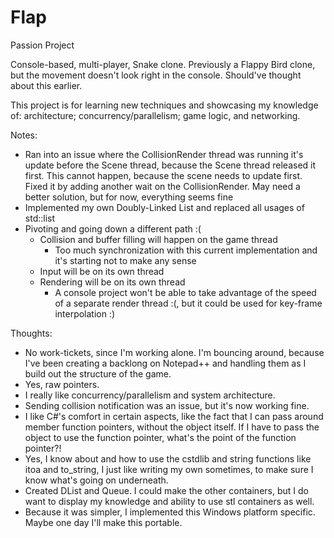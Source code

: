# Flap
Passion Project

Console-based, multi-player, Snake clone. Previously a Flappy Bird clone, but the movement doesn't look right in the console. Should've thought about this earlier.

This project is for learning new techniques and showcasing my knowledge of: architecture; concurrency/parallelism; game logic, and networking.



Notes:
- Ran into an issue where the CollisionRender thread was running it's update before the Scene thread, because the Scene thread released it first. This cannot happen, because the scene needs to update first. Fixed it by adding another wait on the CollisionRender. May need a better solution, but for now, everything seems fine
- Implemented my own Doubly-Linked List and replaced all usages of std::list
- Pivoting and going down a different path :(
     - Collision and buffer filling will happen on the game thread
		- Too much synchronization with this current implementation and it's starting not to make any sense
     - Input will be on its own thread
     - Rendering will be on its own thread
		- A console project won't be able to take advantage of the speed of a separate render thread :(, but it could be used for key-frame interpolation :)

Thoughts:
- No work-tickets, since I'm working alone. I'm bouncing around, because I've been creating a backlong on Notepad++ and handling them as I build out the structure of the game.
- Yes, raw pointers.
- I really like concurrency/parallelism and system architecture.
- Sending collision notification was an issue, but it's now working fine.
- I like C#'s comfort in certain aspects, like the fact that I can pass around member function pointers, without the object itself. If I have to pass the object to use the function pointer, what's the point of the function pointer?!
- Yes, I know about and how to use the cstdlib and string functions like itoa and to_string, I just like writing my own sometimes, to make sure I know what's going on underneath.
- Created DList and Queue. I could make the other containers, but I do want to display my knowledge and ability to use stl containers as well.
- Because it was simpler, I implemented this Windows platform specific. Maybe one day I'll make this portable.